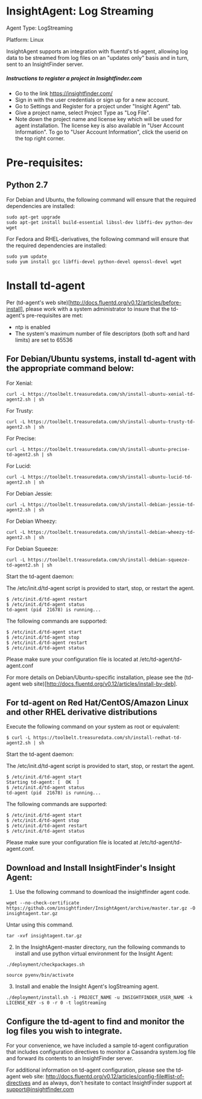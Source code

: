 # InsightAgent: Log Streaming
Agent Type: LogStreaming

Platform: Linux

InsightAgent supports an integration with fluentd's td-agent, allowing log data to be streamed from log files on an "updates only" basis and in turn, sent to an InsightFinder server.

##### Instructions to register a project in Insightfinder.com
- Go to the link https://insightfinder.com/
- Sign in with the user credentials or sign up for a new account.
- Go to Settings and Register for a project under "Insight Agent" tab.
- Give a project name, select Project Type as "Log File".
- Note down the project name and license key which will be used for agent installation. The license key is also available in "User Account Information". To go to "User Account Information", click the userid on the top right corner.

# Pre-requisites:
## Python 2.7

For Debian and Ubuntu, the following command will ensure that the required dependencies are installed:
```
sudo apt-get upgrade
sudo apt-get install build-essential libssl-dev libffi-dev python-dev wget
```
For Fedora and RHEL-derivatives, the following command will ensure that the required dependencies are installed:
```
sudo yum update
sudo yum install gcc libffi-devel python-devel openssl-devel wget
```
# Install td-agent

Per (td-agent's web site)[http://docs.fluentd.org/v0.12/articles/before-install], please work with a system administrator to insure that the td-agent's pre-requisites are met:
- ntp is enabled
- The system's maximum number of file descriptors (both soft and hard limits) are set to 65536

## For Debian/Ubuntu systems, install td-agent with the appropriate command below:

For Xenial:
```
curl -L https://toolbelt.treasuredata.com/sh/install-ubuntu-xenial-td-agent2.sh | sh
```
For Trusty:
```
curl -L https://toolbelt.treasuredata.com/sh/install-ubuntu-trusty-td-agent2.sh | sh
```
For Precise:
```
curl -L https://toolbelt.treasuredata.com/sh/install-ubuntu-precise-td-agent2.sh | sh
```
For Lucid:
```
curl -L https://toolbelt.treasuredata.com/sh/install-ubuntu-lucid-td-agent2.sh | sh
```
For Debian Jessie:
```
curl -L https://toolbelt.treasuredata.com/sh/install-debian-jessie-td-agent2.sh | sh
```
For Debian Wheezy:
```
curl -L https://toolbelt.treasuredata.com/sh/install-debian-wheezy-td-agent2.sh | sh
```
For Debian Squeeze:
```
curl -L https://toolbelt.treasuredata.com/sh/install-debian-squeeze-td-agent2.sh | sh
```

Start the td-agent daemon:

The /etc/init.d/td-agent script is provided to start, stop, or restart the agent.
```
$ /etc/init.d/td-agent restart
$ /etc/init.d/td-agent status
td-agent (pid  21678) is running...
```
The following commands are supported:
```
$ /etc/init.d/td-agent start
$ /etc/init.d/td-agent stop
$ /etc/init.d/td-agent restart
$ /etc/init.d/td-agent status
```
Please make sure your configuration file is located at /etc/td-agent/td-agent.conf

For more details on Debian/Ubuntu-specific installation, please see the (td-agent web site)[http://docs.fluentd.org/v0.12/articles/install-by-deb].

## For td-agent on Red Hat/CentOS/Amazon Linux and other RHEL derivative distributions

Execute the following command on your system as root or equivalent:
```
$ curl -L https://toolbelt.treasuredata.com/sh/install-redhat-td-agent2.sh | sh
```

Start the td-agent daemon:

The /etc/init.d/td-agent script is provided to start, stop, or restart the agent.
```
$ /etc/init.d/td-agent start 
Starting td-agent: [  OK  ]
$ /etc/init.d/td-agent status
td-agent (pid  21678) is running...
```

The following commands are supported:
```
$ /etc/init.d/td-agent start
$ /etc/init.d/td-agent stop
$ /etc/init.d/td-agent restart
$ /etc/init.d/td-agent status
```

Please make sure your configuration file is located at /etc/td-agent/td-agent.conf.

## Download and Install InsightFinder's Insight Agent:

1) Use the following command to download the insightfinder agent code.
```
wget --no-check-certificate https://github.com/insightfinder/InsightAgent/archive/master.tar.gz -O insightagent.tar.gz
```
Untar using this command.
```
tar -xvf insightagent.tar.gz
```

2) In the InsightAgent-master directory, run the following commands to install and use python virtual environment for the Insight Agent:
```
./deployment/checkpackages.sh
```
```
source pyenv/bin/activate
```

3) Install and enable the Insight Agent's logStreaming agent.
```
./deployment/install.sh -i PROJECT_NAME -u INSIGHTFINDER_USER_NAME -k LICENSE_KEY -s 0 -r 0 -t logStreaming
```

## Configure the td-agent to find and monitor the log files you wish to integrate.

For your convenience, we have included a sample td-agent configuration that includes configuration directives to monitor a Cassandra system.log file and forward its contents to an InsightFinder server.

For additional information on td-agent configuration, please see the td-agent web site: http://docs.fluentd.org/v0.12/articles/config-file#list-of-directives and as always, don't hesitate to contact InsightFinder support at support@insightfinder.com
